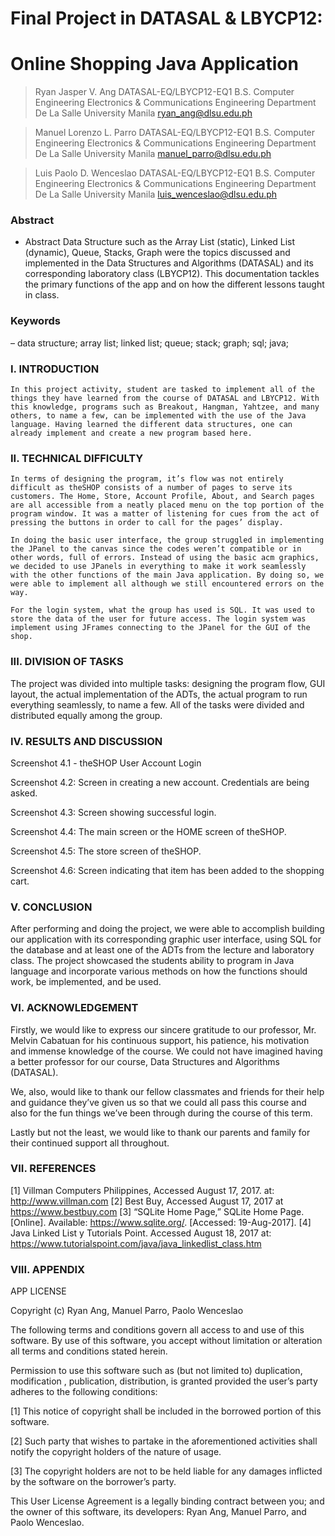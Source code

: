 # Final Project in DATASAL & LBYCP12:
# Online Shopping Java Application
 
>Ryan Jasper V. Ang
>DATASAL-EQ/LBYCP12-EQ1
>B.S. Computer Engineering
>Electronics & Communications Engineering Department
>De La Salle University Manila
>ryan_ang@dlsu.edu.ph

>Manuel Lorenzo L. Parro
>DATASAL-EQ/LBYCP12-EQ1
>B.S. Computer Engineering
>Electronics & Communications Engineering Department
>De La Salle University Manila
>manuel_parro@dlsu.edu.ph

>Luis Paolo D. Wenceslao
>DATASAL-EQ/LBYCP12-EQ1
>B.S. Computer Engineering
>Electronics & Communications Engineering Department
>De La Salle University Manila
>luis_wenceslao@dlsu.edu.ph
 
 
### Abstract
- Abstract Data Structure such as the Array List (static), Linked List (dynamic), Queue, Stacks, Graph were the topics discussed and implemented in the Data Structures and Algorithms (DATASAL) and its corresponding laboratory class (LBYCP12). This documentation tackles the primary functions of the app and on how the different lessons taught in class.
 
### Keywords
– data structure; array list; linked list; queue; stack; graph; sql; java; 
 
### I.            INTRODUCTION

	In this project activity, student are tasked to implement all of the things they have learned from the course of DATASAL and LBYCP12. With this knowledge, programs such as Breakout, Hangman, Yahtzee, and many others, to name a few, can be implemented with the use of the Java language. Having learned the different data structures, one can already implement and create a new program based here.


### II.            TECHNICAL DIFFICULTY
 
	In terms of designing the program, it’s flow was not entirely difficult as theSHOP consists of a number of pages to serve its customers. The Home, Store, Account Profile, About, and Search pages are all accessible from a neatly placed menu on the top portion of the program window. It was a matter of listening for cues from the act of pressing the buttons in order to call for the pages’ display.

	In doing the basic user interface, the group struggled in implementing the JPanel to the canvas since the codes weren’t compatible or in other words, full of errors. Instead of using the basic acm graphics, we decided to use JPanels in everything to make it work seamlessly with the other functions of the main Java application. By doing so, we were able to implement all although we still encountered errors on the way.

	For the login system, what the group has used is SQL. It was used to store the data of the user for future access. The login system was implement using JFrames connecting to the JPanel for the GUI of the shop.

 ### III.            DIVISION OF TASKS
 
The project was divided into multiple tasks: designing the program flow, GUI layout, the actual implementation of the ADTs, the actual program to run everything seamlessly, to name a few. All of the tasks were divided and distributed equally among the group.

 ### IV.            RESULTS AND DISCUSSION
 
 
Screenshot 4.1 - theSHOP User Account Login


Screenshot 4.2: Screen in creating a new account. Credentials are being asked.

 
Screenshot 4.3: Screen showing successful login.

 
Screenshot 4.4: The main screen or the HOME screen of theSHOP.

 
Screenshot 4.5: The store screen of theSHOP.

 
Screenshot 4.6:  Screen indicating that item has been added to the shopping cart.


 ### V.            CONCLUSION
 
After performing and doing the project, we were able to accomplish building our application with its corresponding graphic user interface, using SQL for the database and at least one of the ADTs from the lecture and laboratory class. The project showcased the students ability to program in Java language and incorporate various methods on how the functions should work, be implemented, and be used.

 ### VI.            ACKNOWLEDGEMENT

Firstly, we would like to express our sincere gratitude to our professor, Mr. Melvin Cabatuan for his continuous support, his patience, his motivation and immense knowledge of the course. We could not have imagined having a better professor for our course, Data Structures and Algorithms (DATASAL).
 
We, also, would like to thank our fellow classmates and friends for their help and guidance they’ve given us so that we could all pass this course and also for the fun things we’ve been through during the course of this term.

Lastly but not the least, we would like to thank our parents and family for their continued support all throughout.



 ### VII.            REFERENCES
 
[1]	Villman Computers Philippines, Accessed August 17, 2017. at:  http://www.villman.com
[2]	Best Buy, Accessed August 17, 2017 at https://www.bestbuy.com
[3]	“SQLite Home Page,” SQLite Home Page. [Online]. Available: https://www.sqlite.org/. [Accessed: 19-Aug-2017].
[4]	Java Linked List y Tutorials Point. Accessed August 18, 2017 at: https://www.tutorialspoint.com/java/java_linkedlist_class.htm

 ### VIII.            APPENDIX
 
APP LICENSE

Copyright (c) Ryan Ang, Manuel Parro, Paolo Wenceslao

The following terms and conditions govern all access to and use of this software. By use of this software, you accept without limitation or alteration all terms and conditions stated herein.

Permission to use this software such as (but not limited to) duplication, modification , publication, distribution, is granted provided the user’s party adheres to the following conditions:

[1] This notice of copyright shall be included in the borrowed portion of this software.

[2] Such party that wishes to partake in the aforementioned activities shall notify the copyright holders of the nature of usage.

[3] The copyright holders are not to be held liable for any damages inflicted by the software on the borrower’s party.

This User License Agreement is a legally binding contract between you; and the owner of this software, its developers: Ryan Ang, Manuel Parro, and Paolo Wenceslao.
